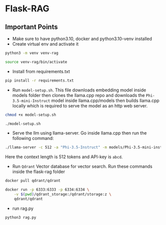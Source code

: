 # Flask-RAG
## Important Points
- Make sure to have python3.10, docker and python3.10-venv installed 
- Create virtual env and activate it 
 ```bash
 python3 -m venv venv-rag
 ```
```bash
source venv-rag/bin/activate
```
- Install from requirements.txt
```bash
pip install -r requirements.txt
```
- Run `model-setup.sh`. This file downloads embedding model inside models folder then clones the 
 llama.cpp repo and downloads the `Phi-3.5-mini-Instruct` model inside llama.cpp/models then builds
 llama.cpp locally which is required to serve the model as an http web server.
```bash
chmod +x model-setup.sh
```
```bash
./model-setup.sh
```
- Serve the llm using llama-server. Go inside llama.cpp then run the following command:
```bash
./llama-server -c 512 -a "Phi-3.5-Instruct" -m models/Phi-3.5-mini-instruct-Q5_K_M.gguf --api-key abcd
```
Here the context length is 512 tokens and API-key is `abcd`.
- Run `Qdrant` Vector database for vector search. Run these commands inside the flask-rag folder  
```bash
docker pull qdrant/qdrant
```
```bash
docker run -p 6333:6333 -p 6334:6334 \
    -v $(pwd)/qdrant_storage:/qdrant/storage:z \
    qdrant/qdrant
```
- run rag.py
```bash
python3 rag.py
```
